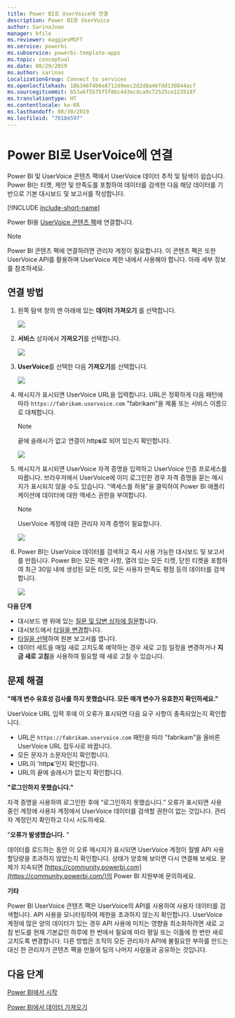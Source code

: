 ```yaml
---
title: Power BI로 UserVoice에 연결
description: Power BI용 UserVoice
author: SarinaJoan
manager: kfile
ms.reviewer: maggiesMSFT
ms.service: powerbi
ms.subservice: powerbi-template-apps
ms.topic: conceptual
ms.date: 08/29/2019
ms.author: sarinas
LocalizationGroup: Connect to services
ms.openlocfilehash: 18b346f4b6e8712d9eec2d2d8a46fdd130844acf
ms.sourcegitcommit: b53a6f5575f5f8bc443ecdca9c72525ce123518f
ms.translationtype: HT
ms.contentlocale: ko-KR
ms.lasthandoff: 08/30/2019
ms.locfileid: "70184597"
---
```

# <a name="connect-to-uservoice-with-power-bi"></a>Power BI로 UserVoice에 연결
Power BI 및 UserVoice 콘텐츠 팩에서 UserVoice 데이터 추적 및 탐색이 쉽습니다. Power BI는 티켓, 제안 및 만족도를 포함하여 데이터를 검색한 다음 해당 데이터를 기반으로 기본 대시보드 및 보고서를 작성합니다.

[!INCLUDE [include-short-name](./includes/service-deprecate-content-packs.md)]

Power BI용 [UserVoice 콘텐츠 팩](https://app.powerbi.com/getdata/services/uservoice)에 연결합니다.

>[!NOTE]
>Power BI 콘텐츠 팩에 연결하려면 관리자 계정이 필요합니다. 이 콘텐츠 팩은 또한 UserVoice API를 활용하며 UserVoice 제한 내에서 사용해야 합니다. 아래 세부 정보를 참조하세요.

## <a name="how-to-connect"></a>연결 방법
1. 왼쪽 탐색 창의 맨 아래에 있는 **데이터 가져오기** 를 선택합니다.
   
   ![](media/service-connect-to-uservoice/pbi_getdata.png)
2. **서비스** 상자에서 **가져오기**를 선택합니다.
   
   ![](media/service-connect-to-uservoice/pbi_getservices.png) 
3. **UserVoice**를 선택한 다음 **가져오기**를 선택합니다.
   
   ![](media/service-connect-to-uservoice/uservoice.png)
4. 메시지가 표시되면 UserVoice URL을 입력합니다. URL은 정확하게 다음 패턴에 따라 `https://fabrikam.uservoice.com` "fabrikam"을 제품 또는 서비스 이름으로 대체합니다.
   
   >[!NOTE]
   >끝에 슬래시가 없고 연결이 http**s**로 되어 있는지 확인합니다.
   
   ![](media/service-connect-to-uservoice/capture.png)
5. 메시지가 표시되면 UserVoice 자격 증명을 입력하고 UserVoice 인증 프로세스를 따릅니다. 브라우저에서 UserVoice에 이미 로그인한 경우 자격 증명을 묻는 메시지가 표시되지 않을 수도 있습니다. "액세스를 허용"을 클릭하여 Power BI 애플리케이션에 데이터에 대한 액세스 권한을 부여합니다.
   
   >[!NOTE]
   >UserVoice 계정에 대한 관리자 자격 증명이 필요합니다.
   
   ![](media/service-connect-to-uservoice/capture3.png)
6. Power BI는 UserVoice 데이터를 검색하고 즉시 사용 가능한 대시보드 및 보고서를 만듭니다. Power BI는 모든 제안 사항, 열려 있는 모든 티켓, 닫힌 티켓을 포함하여 최근 30일 내에 생성된 모든 티켓, 모든 사용자 만족도 평점 등의 데이터를 검색합니다.
   
   ![](media/service-connect-to-uservoice/capture4.png)

**다음 단계**

* 대시보드 맨 위에 있는 [질문 및 답변 상자에 질문](consumer/end-user-q-and-a.md)합니다.
* 대시보드에서 [타일을 변경](service-dashboard-edit-tile.md)합니다.
* [타일을 선택](consumer/end-user-tiles.md)하여 원본 보고서를 엽니다.
* 데이터 세트을 매일 새로 고치도록 예약하는 경우 새로 고침 일정을 변경하거나 **지금 새로 고침**을 사용하여 필요할 때 새로 고칠 수 있습니다.

## <a name="troubleshooting"></a>문제 해결
**"매개 변수 유효성 검사를 하지 못했습니다. 모든 매개 변수가 유효한지 확인하세요."**

UserVoice URL 입력 후에 이 오류가 표시되면 다음 요구 사항이 충족되었는지 확인합니다.

* URL은 `https://fabrikam.uservoice.com` 패턴을 따라 "fabrikam"을 올바른 UserVoice URL 접두사로 바꿉니다.
* 모든 문자가 소문자인지 확인합니다.
* URL이 'http**s**'인지 확인합니다.
* URL의 끝에 슬래시가 없는지 확인합니다.

**"로그인하지 못했습니다."**

자격 증명을 사용하여 로그인한 후에 “로그인하지 못했습니다.” 오류가 표시되면 사용 중인 계정에 사용자 계정에서 UserVoice 데이터를 검색할 권한이 없는 것입니다. 관리자 계정인지 확인하고 다시 시도하세요.

"**오류가 발생했습니다.** "

데이터를 로드하는 동안 이 오류 메시지가 표시되면 UserVoice 계정이 월별 API 사용 할당량을 초과하지 않았는지 확인합니다. 상태가 양호해 보이면 다시 연결해 보세요. 문제가 지속되면 [https://community.powerbi.com](https://community.powerbi.com/)의 Power BI 지원부에 문의하세요.

**기타**  

Power BI UserVoice 콘텐츠 팩은 UserVoice의 API를 사용하여 사용자 데이터를 검색합니다. API 사용을 모니터링하여 제한을 초과하지 않는지 확인합니다. UserVoice 계정에 많은 양의 데이터가 있는 경우 API 사용에 미치는 영향을 최소화하려면 새로 고침 빈도를 현재 기본값인 하루에 한 번에서 필요에 따라 평일 또는 이틀에 한 번만 새로 고치도록 변경합니다. 다른 방법은 조직의 모든 관리자가 API에 불필요한 부하를 만드는 대신 한 관리자가 콘텐츠 팩을 만들어 팀의 나머지 사람들과 공유하는 것입니다.

## <a name="next-steps"></a>다음 단계
[Power BI에서 시작](service-get-started.md)

[Power BI에서 데이터 가져오기](service-get-data.md)

